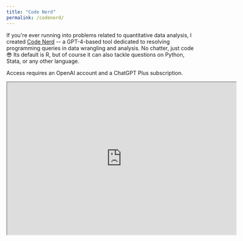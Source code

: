 ```yaml
---
title: "Code Nerd"
permalink: /codenerd/
---
```


If you're ever running into problems related to quantitative data analysis, I created [Code Nerd](https://chat.openai.com/g/g-J5futwiVV-code-nerd) -- a GPT-4-based tool dedicated to resolving programming queries in data wrangling and analysis. No chatter, just code 😎 Its default is R, but of course it can also tackle questions on Python, Stata, or any other language.

Access requires an OpenAI account and a ChatGPT Plus subscription.

<iframe src="https://chat.openai.com/g/g-J5futwiVV-code-nerd" width="600" height="400"></iframe>

